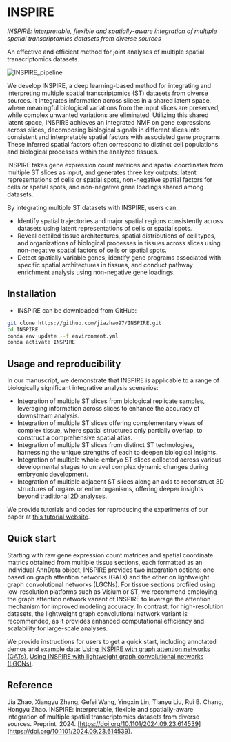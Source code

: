 # INSPIRE

*INSPIRE: interpretable, flexible and spatially-aware integration of multiple spatial transcriptomics datasets from diverse sources*

An effective and efficient method for joint analyses of multiple spatial transcriptomics datasets.

![INSPIRE\_pipeline](demo/overview.jpg)

We develop INSPIRE, a deep learning-based method for integrating and interpreting multiple spatial transcriptomics (ST) datasets from diverse sources. It integrates information across slices in a shared latent space, where meaningful biological variations from the input slices are preserved, while complex unwanted variations are eliminated. Utilizing this shared latent space, INSPIRE achieves an integrated NMF on gene expressions across slices, decomposing biological signals in different slices into consistent and interpretable spatial factors with associated gene programs. These inferred spatial factors often correspond to distinct cell populations and biological processes within the analyzed tissues.

INSPIRE takes gene expression count matrices and spatial coordinates from multiple ST slices as input, and generates three key outputs: latent representations of cells or spatial spots, non-negative spatial factors for cells or spatial spots, and non-negative gene loadings shared among datasets.

By integrating multiple ST datasets with INSPIRE, users can:
* Identify spatial trajectories and major spatial regions consistently across datasets using latent representations of cells or spatial spots.
* Reveal detailed tissue architectures, spatial distributions of cell types, and organizations of biological processes in tissues across slices using non-negative spatial factors of cells or spatial spots.
* Detect spatially variable genes, identify gene programs associated with specific spatial architectures in tissues, and conduct pathway enrichment analysis using non-negative gene loadings.

## Installation
* INSPIRE can be downloaded from GitHub:
```bash
git clone https://github.com/jiazhao97/INSPIRE.git
cd INSPIRE
conda env update --f environment.yml
conda activate INSPIRE
```

## Usage and reproducibility

In our manuscript, we demonstrate that INSPIRE is applicable to a range of biologically significant integrative analysis scenarios:
* Integration of multiple ST slices from biological replicate samples, leveraging information across slices to enhance the accuracy of downstream analysis.
* Integration of multiple ST slices offering complementary views of complex tissue, where spatial structures only partially overlap, to construct a comprehensive spatial atlas.
* Integration of multiple ST slices from distinct ST technologies, harnessing the unique strengths of each to deepen biological insights.
* Integration of multiple whole-embryo ST slices collected across various developmental stages to unravel complex dynamic changes during embryonic development.
* Integration of multiple adjacent ST slices along an axis to reconstruct 3D structures of organs or entire organisms, offering deeper insights beyond traditional 2D analyses.

We provide tutorials and codes for reproducing the experiments of our paper at [this tutorial website](https://inspire-tutorial.readthedocs.io/en/latest/index.html#).

## Quick start
Starting with raw gene expression count matrices and spatial coordinate matrics obtained from multiple tissue sections, each formatted as an individual AnnData object, INSPIRE provides two integration options: one based on graph attention networks (GATs) and the other on lightweight graph convolutional networks (LGCNs). For tissue sections profiled using low-resolution platforms such as Visium or ST, we recommend employing the graph attention network variant of INSPIRE to leverage the attention mechanism for improved modeling accuracy. In contrast, for high-resolution datasets, the lightweight graph convolutional network variant is recommended, as it provides enhanced computational efficiency and scalability for large-scale analyses.

We provide instructions for users to get a quick start, including annotated demos and example data: [Using INSPIRE with graph attention networks (GATs)](https://inspire-tutorial.readthedocs.io/en/latest/examples/INSPIRE_GAT.html), [Using INSPIRE with lightweight graph convolutional networks (LGCNs)](https://inspire-tutorial.readthedocs.io/en/latest/examples/INSPIRE_LGCN.html).

## Reference

Jia Zhao, Xiangyu Zhang, Gefei Wang, Yingxin Lin, Tianyu Liu, Rui B. Chang, Hongyu Zhao. INSPIRE: interpretable, flexible and spatially-aware integration of multiple spatial transcriptomics datasets from diverse sources. Preprint. 2024. [https://doi.org/10.1101/2024.09.23.614539](https://doi.org/10.1101/2024.09.23.614539).
